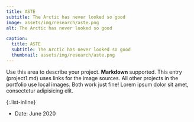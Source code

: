 ```yaml
---
title: ASTE
subtitle: The Arctic has never looked so good
image: assets/img/research/aste.png
alt: The Arctic has never looked so good

caption:
  title: ASTE
  subtitle: The Arctic has never looked so good
  thumbnail: assets/img/research/aste.png
---
```

Use this area to describe your project. **Markdown** supported. This entry (project1.md) uses links for the image sources. All other projects in the portfolio use local images. Both work just fine! Lorem ipsum dolor sit amet, consectetur adipisicing elit. 

{:.list-inline}
- Date: June 2020
